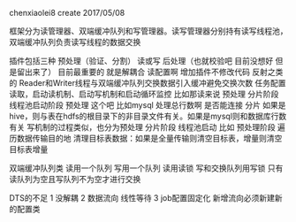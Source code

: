 
chenxiaolei8 create 2017/05/08

框架分为读管理器、双端缓冲队列和写管理器。读写管理器分别持有读写线程池，双端缓冲队列负责读写线程的数据交换

插件包括三种 预处理（验证、分割） 读或写 后处理（也就校验吧 目前没想好 但是留出来了）
目前最重要的 就是解耦合 读配置啊  增加插件不修改代码 反射之类的
Reader和Writer线程与双端缓冲队列交换数据引入缓冲避免交换次数
任务配置读取，启动读机制、启动写机制和启动循环监控
比如那读来说 预处理 分片阶段  线程池启动阶段
预处理 这个吧 比如mysql 处理总行数啊 是否能连接
分片  如果是hive，则与表在hdfs的根目录下的非目录文件有关。如果是mysql则和数据库行数有关
写机制的过程类似，也分为预处理 分片阶段 线程池启动
比如 预处理阶段 遍历数据传输目的地 清理目标表数据：如果是全量传输则清空目标表，增量则清空目标表增量

双端缓冲队列类 读用一个队列 写用一个队列 读用读锁 写和交换队列用写锁 只有读队列为空且写队列不为空才进行交换

DTS的不足
1 没解耦
2 数据流向 线性等待
3 job配置固定化 新增流向必须新建新的配置类
